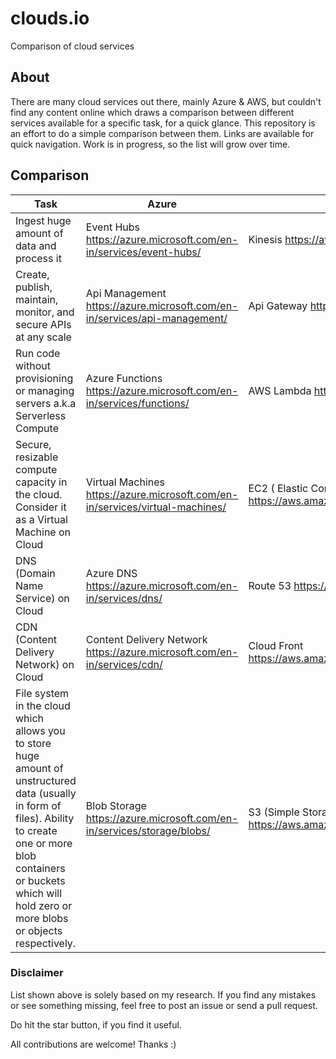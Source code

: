 # clouds.io

Comparison of cloud services

## About

There are many cloud services out there, mainly Azure & AWS, but couldn't find any content online which draws a comparison between different services available for a specific task, for a quick glance. This repository is an effort to do a simple comparison between them. Links are available for quick navigation. Work is in progress, so the list will grow over time.

## Comparison

| Task                                                                                                                                                                                                                             | Azure                                                                           | AWS                                                            |
|----------------------------------------------------------------------------------------------------------------------------------------------------------------------------------------------------------------------------------|---------------------------------------------------------------------------------|----------------------------------------------------------------|
| Ingest huge amount of data and process it                                                                                                                                                                                        | Event Hubs https://azure.microsoft.com/en-in/services/event-hubs/               | Kinesis  https://aws.amazon.com/kinesis/streams/               |
| Create, publish, maintain, monitor, and secure APIs at any scale                                                                                                                                                                 | Api Management   https://azure.microsoft.com/en-in/services/api-management/     | Api Gateway   https://aws.amazon.com/api-gateway/              |
| Run code without provisioning or managing servers a.k.a Serverless Compute                                                                                                                                                       | Azure Functions  https://azure.microsoft.com/en-in/services/functions/          | AWS Lambda   https://aws.amazon.com/lambda/                    |
| Secure, resizable compute capacity in the cloud. Consider it as a Virtual Machine on Cloud                                                                                                                                       | Virtual Machines   https://azure.microsoft.com/en-in/services/virtual-machines/ | EC2 ( Elastic Compute Cloud)   https://aws.amazon.com/ec2/     |
| DNS (Domain Name Service) on Cloud                                                                                                                                                                                               | Azure DNS  https://azure.microsoft.com/en-in/services/dns/                      | Route 53   https://aws.amazon.com/route53/                     |
| CDN (Content Delivery Network) on Cloud                                                                                                                                                                                                | Content Delivery Network   https://azure.microsoft.com/en-in/services/cdn/      | Cloud Front   https://aws.amazon.com/documentation/cloudfront/ |
| File system in the cloud which allows you to store huge amount of unstructured data (usually in form of files). Ability to create one or more blob containers or buckets which will hold zero or more blobs or objects respectively. | Blob Storage   https://azure.microsoft.com/en-in/services/storage/blobs/        | S3 (Simple Storage Service)   https://aws.amazon.com/s3/       |


### Disclaimer
List shown above is solely based on my research. If you find any mistakes or see something missing, feel free to post an issue or send a pull request. 

Do hit the star button, if you find it useful.

All contributions are welcome! Thanks :)
